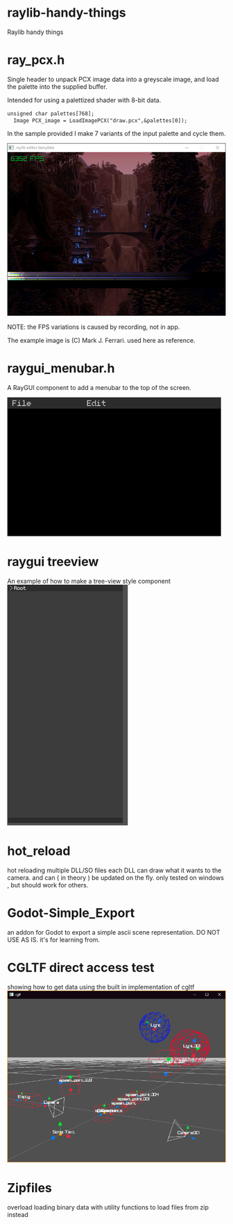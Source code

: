# raylib-handy-things
Raylib handy things

# ray_pcx.h 
Single header to unpack PCX image data into a greyscale image, and load the palette into the supplied buffer.

Intended for using a palettized shader with 8-bit data.

```
unsigned char palettes[768];
  Image PCX_image = LoadImagePCX("draw.pcx",&palettes[0]);
```
In the sample provided I make 7 variants of the input palette and cycle them.  

![](https://github.com/JettMonstersGoBoom/raylib-handy-things/blob/main/RayPCX/pcx_test.gif)

NOTE: the FPS variations is caused by recording, not in app.

The example image is (C) Mark J. Ferrari. used here as reference.

# raygui_menubar.h 
A RayGUI component to add a menubar to the top of the screen. 

![](https://github.com/JettMonstersGoBoom/raylib-handy-things/blob/main/RayMenuBar/menu.gif)

# raygui treeview 
An example of how to make a tree-view style component 
![](https://github.com/JettMonstersGoBoom/raylib-handy-things/blob/main/rayTreeView/treeview.gif)

# hot_reload 
hot reloading multiple DLL/SO files each DLL can draw what it wants to the camera. and can ( in theory ) be updated on the fly.
only tested on windows , but should work for others. 


# Godot-Simple_Export 
an addon for Godot to export a simple ascii scene representation. DO NOT USE AS IS. it's for learning from. 

# CGLTF direct access test
showing how to get data using the built in implementation of cgltf
![](https://github.com/JettMonstersGoBoom/raylib-handy-things/blob/main/cgltf_direct/screenshot.png)

# Zipfiles 
overload loading binary data with utility functions to load files from zip instead 

